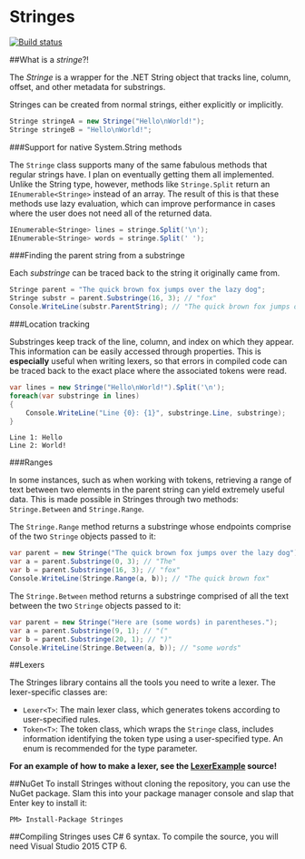 Stringes
========
[![Build status](https://ci.appveyor.com/api/projects/status/qh53m0lmv6gpmxg9?svg=true)](https://ci.appveyor.com/project/TheBerkin/stringes)

##What is a *stringe*?!

The *Stringe* is a wrapper for the .NET String object that tracks line, column, offset, and other metadata for substrings.

Stringes can be created from normal strings, either explicitly or implicitly.
```cs
Stringe stringeA = new Stringe("Hello\nWorld!");
Stringe stringeB = "Hello\nWorld!";
```

###Support for native System.String methods

The `Stringe` class supports many of the same fabulous methods that regular strings have. I plan on eventually getting them all implemented.
Unlike the String type, however, methods like `Stringe.Split` return an `IEnumerable<Stringe>` instead of an array. The result of this is that these methods use lazy evaluation, which can improve performance in cases where the user does not need all of the returned data.
```cs
IEnumerable<Stringe> lines = stringe.Split('\n');
IEnumerable<Stringe> words = stringe.Split(' ');
```

###Finding the parent string from a substringe

Each *substringe* can be traced back to the string it originally came from.
```cs
Stringe parent = "The quick brown fox jumps over the lazy dog";
Stringe substr = parent.Substringe(16, 3); // "fox"
Console.WriteLine(substr.ParentString); // "The quick brown fox jumps over the lazy dog"
```

###Location tracking

Substringes keep track of the line, column, and index on which they appear. This information can be easily accessed through properties. This is **especially** useful when writing lexers, so that errors in compiled code can be traced back to the exact place where the associated tokens were read.

```cs
var lines = new Stringe("Hello\nWorld!").Split('\n');
foreach(var substringe in lines)
{
    Console.WriteLine("Line {0}: {1}", substringe.Line, substringe);
}
```
```
Line 1: Hello
Line 2: World!
```

###Ranges

In some instances, such as when working with tokens, retrieving a range of text between two elements in the parent string can yield extremely useful data. This is made possible in Stringes through two methods: `Stringe.Between` and `Stringe.Range`.

The `Stringe.Range` method returns a substringe whose endpoints comprise of the two `Stringe` objects passed to it:
```cs
var parent = new Stringe("The quick brown fox jumps over the lazy dog");
var a = parent.Substringe(0, 3); // "The"
var b = parent.Substringe(16, 3); // "fox"
Console.WriteLine(Stringe.Range(a, b)); // "The quick brown fox"
```

The `Stringe.Between` method returns a substringe comprised of all the text between the two `Stringe` objects passed to it:
```cs
var parent = new Stringe("Here are (some words) in parentheses.");
var a = parent.Substringe(9, 1); // "("
var b = parent.Substringe(20, 1); // ")"
Console.WriteLine(Stringe.Between(a, b)); // "some words"
```

##Lexers

The Stringes library contains all the tools you need to write a lexer. The lexer-specific classes are:
* `Lexer<T>`: The main lexer class, which generates tokens according to user-specified rules.
* `Token<T>`: The token class, which wraps the `Stringe` class, includes information identifying the token type using a user-specified type. An enum is recommended for the type parameter.

**For an example of how to make a lexer, see the [LexerExample](https://github.com/TheBerkin/Stringes/blob/master/LexerExample/Program.cs) source!**

##NuGet
To install Stringes without cloning the repository, you can use the NuGet package. Slam this into your package manager console and slap that Enter key to install it:
```
PM> Install-Package Stringes
```

##Compiling
Stringes uses C# 6 syntax. To compile the source, you will need Visual Studio 2015 CTP 6.
